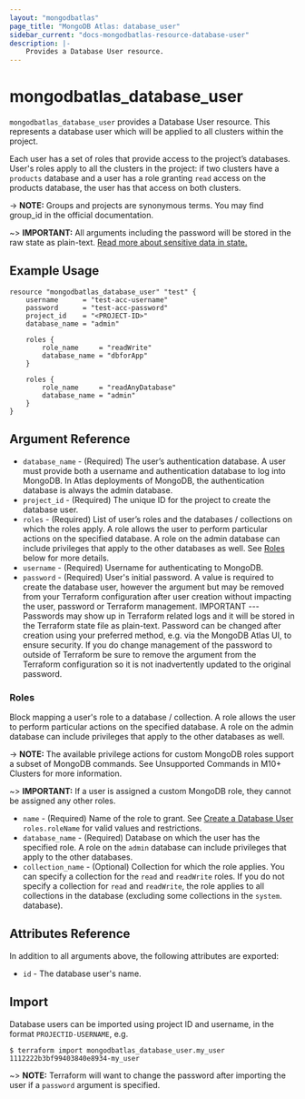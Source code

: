 ```yaml
---
layout: "mongodbatlas"
page_title: "MongoDB Atlas: database_user"
sidebar_current: "docs-mongodbatlas-resource-database-user"
description: |-
    Provides a Database User resource.
---
```


# mongodbatlas_database_user

`mongodbatlas_database_user` provides a Database User resource. This represents a database user which will be applied to all clusters within the project.

Each user has a set of roles that provide access to the project’s databases. User's roles apply to all the clusters in the project: if two clusters have a `products` database and a user has a role granting `read` access on the products database, the user has that access on both clusters.

-> **NOTE:** Groups and projects are synonymous terms. You may find group_id in the official documentation.

~> **IMPORTANT:** All arguments including the password will be stored in the raw state as plain-text. [Read more about sensitive data in state.](https://www.terraform.io/docs/state/sensitive-data.html)

## Example Usage

```hcl
resource "mongodbatlas_database_user" "test" {
	username      = "test-acc-username"
	password      = "test-acc-password"
	project_id    = "<PROJECT-ID>"
	database_name = "admin"

	roles {
		role_name     = "readWrite"
		database_name = "dbforApp"
	}

    roles {
		role_name     = "readAnyDatabase"
		database_name = "admin"
	}
}
```

## Argument Reference

* `database_name` - (Required) The user’s authentication database. A user must provide both a username and authentication database to log into MongoDB. In Atlas deployments of MongoDB, the authentication database is always the admin database.
* `project_id` - (Required) The unique ID for the project to create the database user.
* `roles` - (Required) 	List of user’s roles and the databases / collections on which the roles apply. A role allows the user to perform particular actions on the specified database. A role on the admin database can include privileges that apply to the other databases as well. See [Roles](#roles) below for more details.
* `username` - (Required) Username for authenticating to MongoDB.
* `password` - (Required) User's initial password. A value is required to create the database user, however the argument but may be removed from your Terraform configuration after user creation without impacting the user, password or Terraform management. IMPORTANT --- Passwords may show up in Terraform related logs and it will be stored in the Terraform state file as plain-text. Password can be changed after creation using your preferred method, e.g. via the MongoDB Atlas UI, to ensure security.  If you do change management of the password to outside of Terraform be sure to remove the argument from the Terraform configuration so it is not inadvertently updated to the original password.

### Roles

Block mapping a user's role to a database / collection. A role allows the user to perform particular actions on the specified database. A role on the admin database can include privileges that apply to the other databases as well.

-> **NOTE:** The available privilege actions for custom MongoDB roles support a subset of MongoDB commands. See Unsupported Commands in M10+ Clusters for more information.

~> **IMPORTANT:** If a user is assigned a custom MongoDB role, they cannot be assigned any other roles.

* `name` - (Required) Name of the role to grant. See [Create a Database User](https://docs.atlas.mongodb.com/reference/api/database-users-create-a-user/) `roles.roleName` for valid values and restrictions.
* `database_name` - (Required) Database on which the user has the specified role. A role on the `admin` database can include privileges that apply to the other databases.
* `collection_name` - (Optional) Collection for which the role applies. You can specify a collection for the `read` and `readWrite` roles. If you do not specify a collection for `read` and `readWrite`, the role applies to all collections in the database (excluding some collections in the `system`. database).

## Attributes Reference

In addition to all arguments above, the following attributes are exported:

* `id` - The database user's name.

## Import

Database users can be imported using project ID and username, in the format `PROJECTID-USERNAME`, e.g.

```
$ terraform import mongodbatlas_database_user.my_user 1112222b3bf99403840e8934-my_user
```

~> **NOTE:** Terraform will want to change the password after importing the user if a `password` argument is specified.
